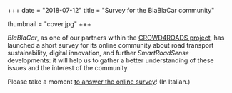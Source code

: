 +++
date = "2018-07-12"
title = "Survey for the BlaBlaCar community"

thumbnail = "cover.jpg"
+++

*BlaBlaCar*, as one of our partners within the [CROWD4ROADS project](http://www.c4rs.eu), has launched a short survey for its online community about road transport sustainability, digital innovation, and further *SmartRoadSense* developments: it will help us to gather a better understanding of these issues and the interest of the community.

Please take a moment [to answer the online survey](https://survey.uniurb.it/index.php/255887)! (In Italian.)
